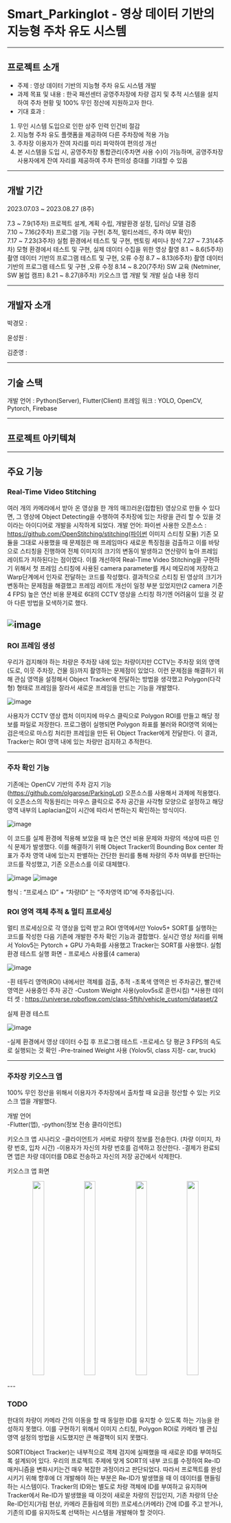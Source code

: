 # Smart_Parkinglot - 영상 데이터 기반의 지능형 주차 유도 시스템

---

## 프로젝트 소개

- 주제 : 영상 데이터 기반의 지능형 주차 유도 시스템 개발
- 과제 목표 및 내용 : 한국 패션센터 공영주차장에 차량 검지 및 추적 시스템을 설치하여 주차 현황 및 100% 무인 정산에 지원하고자 한다.
- 기대 효과 :

1. 무인 시스템 도입으로 인한 상주 인력 인건비 절감
2. 지능형 주차 유도 플랫폼을 제공하여 다른 주차장에 적용 가능
3. 주차장 이용자가 잔여 자리를 미리 파악하여 편의성 개선
4. 본 시스템을 도입 시, 공영주차장 통합관리(주차면 사용 수)이 가능하며, 공영주차장 사용자에게 잔여 자리를 제공하여 주차 편의성 증대를 기대할 수 있음

---

## 개발 기간

2023.07.03 ~ 2023.08.27 (8주)

7.3 ~ 7.9(1주차) 프로젝트 설계, 계획 수립, 개발환경 설정, 딥러닝 모델 검증  
7.10 ~ 7.16(2주차) 프로그램 기능 구현( 추적, 멀티쓰레드, 주차 여부 확인)  
7.17 ~ 7.23(3주차) 실험 환경에서 테스트 및 구현, 멘토링 세미나 참석
7.27 ~ 7.31(4주차) 모형 환경에서 테스트 및 구현, 실제 데이터 수집을 위한 영상 촬영
8.1 ~ 8.6(5주차) 촬영 데이터 기반의 프로그램 테스트 및 구현, 오류 수정
8.7 ~ 8.13(6주차) 촬영 데이터 기반의 프로그램 테스트 및 구현 ,오류 수정
8.14 ~ 8.20(7주차) SW 교육 (Netminer, SW 붐업 캠프)
8.21 ~ 8.27(8주차) 키오스크 앱 개발 및 개발 실습 내용 정리

---

## 개발자 소개

박경모 :

윤성원 :

김준영 :

---

## 기술 스택

개발 언어 : Python(Server), Flutter(Client)
프레임 워크 : YOLO, OpenCV, Pytorch, Firebase

---

## 프로젝트 아키텍쳐

---

## 주요 기능
### Real-Time Video Stitching
여러 개의 카메라에서 받아 온 영상을 한 개의 매끄러운(접합된) 영상으로 만들 수 있다면, 그 영상에 Object Detecting을 수행하여 주차장에 있는 차량을 관리 할 수 있을 것이라는 아이디어로 개발을 시작하게 되었다.
개발 언어: 파이썬
사용한 오픈소스 : https://github.com/OpenStitching/stitching(파이썬 이미지 스티칭 모듈)
기존 모듈을 그대로 사용했을 때 문제점은 매 프레임마다 새로운 특징점을 검출하고 이를 바탕으로 스티칭을 진행하여 전체 이미지의 크기의 변동이 발생하고 연산량이 높아 프레임 레이트가 저하된다는 점이였다.
이를 개선하여 Real-Time Video Stitching을 구현하기 위해서 첫 프레임 스티칭에 사용된 camera parameter를 캐시 메모리에 저장하고 Warp단계에서 인자로 전달하는 코드를 작성했다.
결과적으로 스티칭 된 영상의 크기가 변동하는 문제점을 해결했고 프레임 레이트 개선이 일정 부분 있었지만(2 camera 기준 4 FPS) 높은 연산 비용 문제로 6대의 CCTV 영상을 스티칭 하기엔 어려움이 있을 것 같아 다른 방법을 모색하기로 했다.

![image](https://github.com/kyoungmopark/saloris-project/assets/114475881/1ba0ff01-2cd1-45cf-a638-548494a3cdfc)
---
### ROI 프레임 생성
우리가 검지해야 하는 차량은 주차장 내에 있는 차량이지만 CCTV는 주차장 외의 영역(도로, 이웃 주차장, 건물 등)까지 촬영하는 문제점이 있었다.
이런 문제점을 해결하기 위해 관심 영역을 설정해서 Object Tracker에 전달하는 방법을 생각했고 Polygon(다각형) 형태로 프레임을 잘라서 새로운 프레임을 만드는 기능을 개발했다.

![image](https://github.com/kyoungmopark/saloris-project/assets/114475881/fc913624-d53c-402c-b8e0-784eda447b5e)

사용자가 CCTV 영상 캡처 이미지에 마우스 클릭으로 Polygon ROI를 만들고 해당 정보를 파일로 저장한다.
프로그램이 실행되면 Polygon 좌표를 불러와 ROI영역 외에는 검은색으로 마스킹 처리한 프레임을 만든 뒤 Object Tracker에게 전달한다.
이 결과, Tracker는 ROI 영역 내에 있는 차량만 검지하고 추적한다.

---

### 주차 확인 기능
기존에는 OpenCV 기반의 주차 감지 기능(https://github.com/olgarose/ParkingLot) 오픈소스를 사용해서 과제에 적용했다.
이 오픈소스의 작동원리는 마우스 클릭으로 주차 공간을 사각형 모양으로 설정하고 해당 영역 내부의 Laplacian값이 시간에 따라서 변하는지 확인하는 방식이다.

![image](https://github.com/kyoungmopark/saloris-project/assets/114475881/f25ff0eb-75d8-42d5-a187-4389b923aaca)

이 코드를 실제 환경에 적용해 보았을 때 높은 연산 비용 문제와 차량의 색상에 따른 인식 문제가 발생했다. 
이를 해결하기 위해 Object Tracker의 Bounding Box center 좌표가 주차 영역 내에 있는지 판별하는 간단한 원리를 통해 차량의 주차 여부를 판단하는 코드를 작성했고, 기존 오픈소스를 이로 대체했다.

![image](https://github.com/kyoungmopark/saloris-project/assets/114475881/d8f4287a-f72c-452c-8dbb-8273ae786943)
![image](https://github.com/kyoungmopark/saloris-project/assets/114475881/57718028-1bc8-433d-b8fe-97b2f9f28d5e)

형식 : “프로세스 ID” + “차량ID” 는 “주차영역 ID”에 주차중입니다.

### ROI 영역 객체 추적 & 멀티 프로세싱
멀티 프로세싱으로 각 영상을 입력 받고 ROI 영역에서만 Yolov5+ SORT를 실행하는 코드를 작성한 다음 기존에 개발한 주차 확인 기능과 결합했다.
실시간 영상 처리를 위해서 Yolov5는 Pytorch + GPU 가속화를 사용했고 Tracker는 SORT를 사용했다.
실험 환경 테스트
실행 화면 - 프로세스 사용률(4 camera)

![image](https://github.com/kyoungmopark/saloris-project/assets/114475881/b7bd59ae-479f-4e34-8698-bab8053330cb)

-흰 테두리 영역(ROI) 내에서만 객체를 검출, 추적 -초록색 영역은 빈 주차공간, 빨간색 영역은 사용중인 주차 공간
-Custom Weight 사용(yolov5s로 훈련시킴) \*사용한 데이터 셋 : https://universe.roboflow.com/class-5ftjh/vehicle_custom/dataset/2

실제 환경 테스트

![image](https://github.com/kyoungmopark/saloris-project/assets/114475881/67a7914b-7f9a-4696-b877-2d31d399aea2)

-실제 환경에서 영상 데이터 수집 후 프로그램 테스트 -프로세스 당 평균 3 FPS의 속도로 실행되는 것 확인
-Pre-trained Weight 사용 (Yolov5l, class 지정- car, truck)

---
### 주차장 키오스크 앱
100% 무인 정산을 위해서 이용자가 주차장에서 출차할 때 요금을 정산할 수 있는 키오스크 앱을 개발했다.

개발 언어  
-Flutter(앱),
-python(정보 전송 클라이언트)

키오스크 앱 시나리오 -클라이언트가 서버로 차량의 정보를 전송한다. (차량 이미지, 차량 번호, 입차 시간) -이용자가 자신의 차량 번호를 검색하고 정산한다. -결제가 완료되면 앱은 차량 데이터를 DB로 전송하고 자신의 저장 공간에서 삭제한다.

키오스크 앱 화면
<P align="center" width="100%" height="100%">
  <img src = "https://github.com/kyoungmopark/saloris-project/assets/114475881/7c530b48-cce8-468a-8cdf-593e8f20625b" width="23%" height="450px">
  <img src = "https://github.com/kyoungmopark/saloris-project/assets/114475881/acebc903-01f3-4d14-a44b-5dae54649d0d" width="23%" height="450px">
  <img src = "https://github.com/kyoungmopark/saloris-project/assets/114475881/4e73576e-74e2-4eba-adda-13cbddf6b8c7" width="23%" height="450px">
  <img src = "https://github.com/kyoungmopark/saloris-project/assets/114475881/9551d92a-0dc7-4c48-b55e-1d1db5710b15" width="23%" height="450px">
</P>
---

### TODO

한대의 차량이 카메라 간의 이동을 할 때 동일한 ID를 유지할 수 있도록 하는 기능을 완성하지 못했다.
이를 구현하기 위해서 이미지 스티칭, Polygon ROI로 카메라 별 관심 영역 설정의 방법을 시도했지만 큰 해결책이 되지 못했다.

SORT(Object Tracker)는 내부적으로 객체 검지에 실패했을 때 새로운 ID를 부여하도록 설계되어 있다. 우리의 프로젝트 주제에 맞게 SORT의 내부 코드를 수정하여 Re-ID 매커니즘을 변화시키는건 매우 복잡한 과정이라고 판단되었다.
따라서 프로젝트를 완성시키기 위해 향후에 더 개발해야 하는 부분은 Re-ID가 발생했을 때 이 데이터를 핸들링 하는 시스템이다.
Tracker의 ID와는 별도로 차량 객체에 ID를 부여하고 유지하며 Tracker에서 Re-ID가 발생했을 때 이것이 새로운 차량의 진입인지, 기존 차량의 단순 Re-ID인지(가림 현상, 카메라 흔들림에 의한) 프로세스(카메라) 간에 ID를 주고 받거나, 기존의 ID를 유지하도록 선택하는 시스템을 개발해야 할 것이다.
